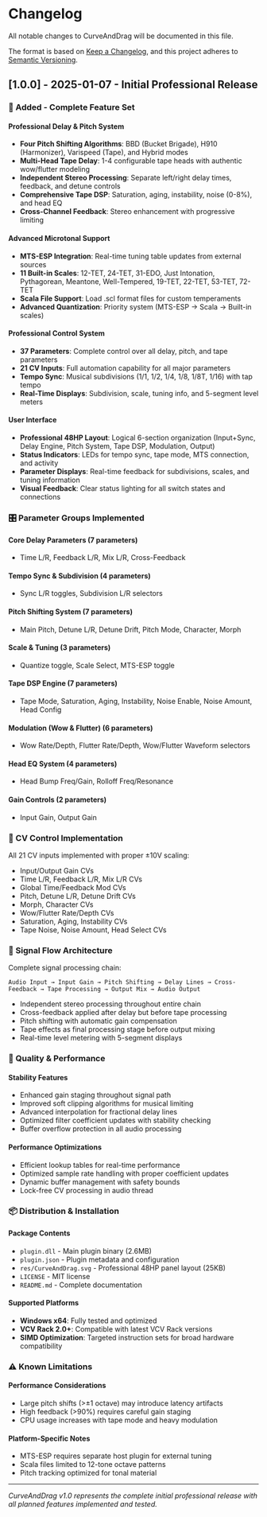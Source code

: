 # Changelog

All notable changes to CurveAndDrag will be documented in this file.

The format is based on [Keep a Changelog](https://keepachangelog.com/en/1.0.0/),
and this project adheres to [Semantic Versioning](https://semver.org/spec/v2.0.0.html).

## [1.0.0] - 2025-01-07 - Initial Professional Release

### 🎉 Added - Complete Feature Set

#### Professional Delay & Pitch System
- **Four Pitch Shifting Algorithms**: BBD (Bucket Brigade), H910 (Harmonizer), Varispeed (Tape), and Hybrid modes
- **Multi-Head Tape Delay**: 1-4 configurable tape heads with authentic wow/flutter modeling
- **Independent Stereo Processing**: Separate left/right delay times, feedback, and detune controls
- **Comprehensive Tape DSP**: Saturation, aging, instability, noise (0-8%), and head EQ
- **Cross-Channel Feedback**: Stereo enhancement with progressive limiting

#### Advanced Microtonal Support
- **MTS-ESP Integration**: Real-time tuning table updates from external sources
- **11 Built-in Scales**: 12-TET, 24-TET, 31-EDO, Just Intonation, Pythagorean, Meantone, Well-Tempered, 19-TET, 22-TET, 53-TET, 72-TET
- **Scala File Support**: Load .scl format files for custom temperaments
- **Advanced Quantization**: Priority system (MTS-ESP → Scala → Built-in scales)

#### Professional Control System
- **37 Parameters**: Complete control over all delay, pitch, and tape parameters
- **21 CV Inputs**: Full automation capability for all major parameters
- **Tempo Sync**: Musical subdivisions (1/1, 1/2, 1/4, 1/8, 1/8T, 1/16) with tap tempo
- **Real-Time Displays**: Subdivision, scale, tuning info, and 5-segment level meters

#### User Interface
- **Professional 48HP Layout**: Logical 6-section organization (Input+Sync, Delay Engine, Pitch System, Tape DSP, Modulation, Output)
- **Status Indicators**: LEDs for tempo sync, tape mode, MTS connection, and activity
- **Parameter Displays**: Real-time feedback for subdivisions, scales, and tuning information
- **Visual Feedback**: Clear status lighting for all switch states and connections

### 🎛 Parameter Groups Implemented

#### Core Delay Parameters (7 parameters)
- Time L/R, Feedback L/R, Mix L/R, Cross-Feedback

#### Tempo Sync & Subdivision (4 parameters)  
- Sync L/R toggles, Subdivision L/R selectors

#### Pitch Shifting System (7 parameters)
- Main Pitch, Detune L/R, Detune Drift, Pitch Mode, Character, Morph

#### Scale & Tuning (3 parameters)
- Quantize toggle, Scale Select, MTS-ESP toggle

#### Tape DSP Engine (7 parameters)
- Tape Mode, Saturation, Aging, Instability, Noise Enable, Noise Amount, Head Config

#### Modulation (Wow & Flutter) (6 parameters)
- Wow Rate/Depth, Flutter Rate/Depth, Wow/Flutter Waveform selectors

#### Head EQ System (4 parameters)
- Head Bump Freq/Gain, Rolloff Freq/Resonance

#### Gain Controls (2 parameters)
- Input Gain, Output Gain

### 📶 CV Control Implementation

All 21 CV inputs implemented with proper ±10V scaling:
- Input/Output Gain CVs
- Time L/R, Feedback L/R, Mix L/R CVs  
- Global Time/Feedback Mod CVs
- Pitch, Detune L/R, Detune Drift CVs
- Morph, Character CVs
- Wow/Flutter Rate/Depth CVs
- Saturation, Aging, Instability CVs
- Tape Noise, Noise Amount, Head Select CVs

### 🔄 Signal Flow Architecture

Complete signal processing chain:
```
Audio Input → Input Gain → Pitch Shifting → Delay Lines → Cross-Feedback → Tape Processing → Output Mix → Audio Output
```

- Independent stereo processing throughout entire chain
- Cross-feedback applied after delay but before tape processing  
- Pitch shifting with automatic gain compensation
- Tape effects as final processing stage before output mixing
- Real-time level metering with 5-segment displays

### 🎯 Quality & Performance

#### Stability Features
- Enhanced gain staging throughout signal path
- Improved soft clipping algorithms for musical limiting
- Advanced interpolation for fractional delay lines
- Optimized filter coefficient updates with stability checking
- Buffer overflow protection in all audio processing

#### Performance Optimizations
- Efficient lookup tables for real-time performance
- Optimized sample rate handling with proper coefficient updates
- Dynamic buffer management with safety bounds
- Lock-free CV processing in audio thread

### 📦 Distribution & Installation

#### Package Contents
- `plugin.dll` - Main plugin binary (2.6MB)
- `plugin.json` - Plugin metadata and configuration
- `res/CurveAndDrag.svg` - Professional 48HP panel layout (25KB)
- `LICENSE` - MIT license
- `README.md` - Complete documentation

#### Supported Platforms
- **Windows x64**: Fully tested and optimized
- **VCV Rack 2.0+**: Compatible with latest VCV Rack versions
- **SIMD Optimization**: Targeted instruction sets for broad hardware compatibility

### ⚠️ Known Limitations

#### Performance Considerations
- Large pitch shifts (>±1 octave) may introduce latency artifacts
- High feedback (>90%) requires careful gain staging
- CPU usage increases with tape mode and heavy modulation

#### Platform-Specific Notes
- MTS-ESP requires separate host plugin for external tuning
- Scala files limited to 12-tone octave patterns
- Pitch tracking optimized for tonal material

---

*CurveAndDrag v1.0 represents the complete initial professional release with all planned features implemented and tested.* 